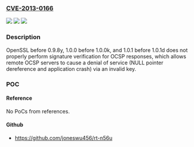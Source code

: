 ### [CVE-2013-0166](https://cve.mitre.org/cgi-bin/cvename.cgi?name=CVE-2013-0166)
![](https://img.shields.io/static/v1?label=Product&message=n%2Fa&color=blue)
![](https://img.shields.io/static/v1?label=Version&message=n%2Fa&color=blue)
![](https://img.shields.io/static/v1?label=Vulnerability&message=n%2Fa&color=brighgreen)

### Description

OpenSSL before 0.9.8y, 1.0.0 before 1.0.0k, and 1.0.1 before 1.0.1d does not properly perform signature verification for OCSP responses, which allows remote OCSP servers to cause a denial of service (NULL pointer dereference and application crash) via an invalid key.

### POC

#### Reference
No PoCs from references.

#### Github
- https://github.com/joneswu456/rt-n56u

